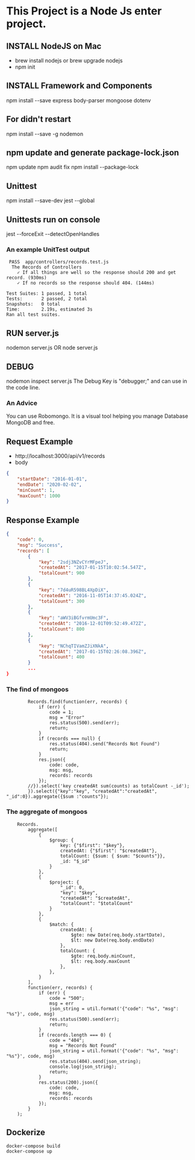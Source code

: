 # This Project is a Node Js enter project.

## INSTALL NodeJS on Mac
* brew install nodejs or brew upgrade nodejs
* npm init

## INSTALL Framework and Components
npm install --save express body-parser mongoose dotenv

## For didn't restart
npm install --save -g nodemon

## npm update and generate package-lock.json 
npm update
npm audit fix
npm install --package-lock

## Unittest
npm install --save-dev jest --global

## Unittests run on console
jest --forceExit --detectOpenHandles
### An example UnitTest output
```
 PASS  app/controllers/records.test.js
  The Records of Controllers
    ✓ If all things are well so the response should 200 and get record. (930ms)
    ✓ If no records so the response should 404. (144ms)

Test Suites: 1 passed, 1 total
Tests:       2 passed, 2 total
Snapshots:   0 total
Time:        2.19s, estimated 3s
Ran all test suites.
```

## RUN server.js
nodemon server.js OR node server.js

## DEBUG
nodemon inspect server.js
The Debug Key is "debugger;" and can use in the code line.

### An Advice
You can use Robomongo. It is a visual tool helping you manage Database MongoDB and free.

## Request Example
* http://localhost:3000/api/v1/records
* body
```json
{
	"startDate": "2016-01-01",
	"endDate": "2020-02-02",
	"minCount": 1,
	"maxCount": 1000
}
```

## Response Example
```json
{
    "code": 0,
    "msg": "Success",
    "records": [
        {
            "key": "2sdj3NZvCYrMFpeJ",
            "createdAt": "2017-01-15T10:02:54.547Z",
            "totalCount": 900
        },
        {
            "key": "7d4uR598BL4XpDiX",
            "createdAt": "2016-11-05T14:37:45.024Z",
            "totalCount": 300
        },
        {
            "key": "aWV3iBGfvrmUmc3F",
            "createdAt": "2016-12-01T09:52:49.472Z",
            "totalCount": 800
        },
        {
            "key": "NChqTIVamZJiXNkA",
            "createdAt": "2017-01-15T02:26:08.396Z",
            "totalCount": 400
        }
		...
}
```


### The find of mongoos
```nodejs
        Records.find(function(err, records) {
            if (err) {
                code = 1;
                msg = "Error"
                res.status(500).send(err);
                return;
            }
            if (records === null) {
                res.status(404).send("Records Not Found")
                return;
            }
            res.json({
                code: code,
                msg: msg,
                records: records
            });
        //}).select('key createdAt sum(counts) as totalCount -_id');
        }).select({"key":"key", "createdAt":"createdAt", "_id":0}).aggregate({$sum :"counts"});
```

### The aggregate of mongoos
```nodejs
    Records.
        aggregate([
            {
                $group: {
                    key: {"$first": "$key"},
                    createdAt: {"$first": "$createdAt"},
                    totalCount: {$sum: { $sum: "$counts"}},
                    _id: "$_id"
                }
            },
            {
                $project: {
                    "_id": 0,
                    "key": "$key",
                    "createdAt": "$createdAt",
                    "totalCount": "$totalCount"
                }
            },
            {
                $match: {
                    createdAt: {
                        $gte: new Date(req.body.startDate),
                        $lt: new Date(req.body.endDate)
                    },
                    totalCount: {
                        $gte: req.body.minCount,
                        $lt: req.body.maxCount
                    },
                },
            }
        ],
        function(err, records) {
            if (err) {
                code = "500";
                msg = err
                json_string = util.format('{"code": "%s", "msg": "%s"}', code, msg)
                res.status(500).send(err);
                return;
            }
            if (records.length === 0) {
                code = "404";
                msg = "Records Not Found"
                json_string = util.format('{"code": "%s", "msg": "%s"}', code, msg)
                res.status(404).send(json_string);
                console.log(json_string);
                return;
            }
            res.status(200).json({
                code: code,
                msg: msg,
                records: records
            });
        }
    );
```

## Dockerize
```
docker-compose build
docker-compose up
```
